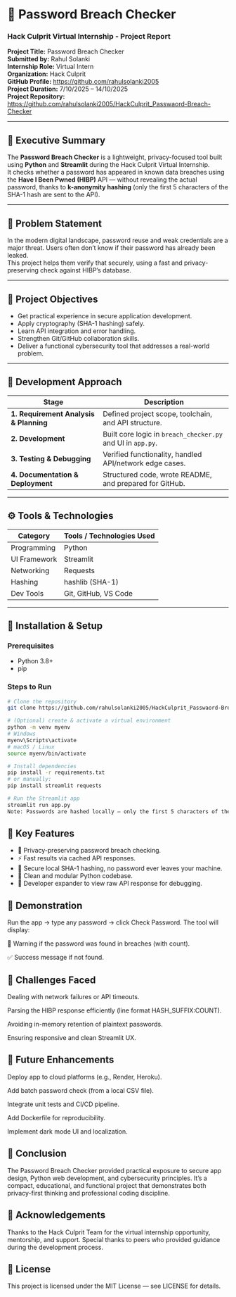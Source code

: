 # 🔐 Password Breach Checker

### **Hack Culprit Virtual Internship - Project Report**

**Project Title:** Password Breach Checker  
**Submitted by:** Rahul Solanki  
**Internship Role:** Virtual Intern  
**Organization:** Hack Culprit  
**GitHub Profile:** https://github.com/rahulsolanki2005                           
**Project Duration:** 7/10/2025 – 14/10/2025                                
**Project Repository:** https://github.com/rahulsolanki2005/HackCulprit_Passwaord-Breach-Checker

---

## 🧠 Executive Summary
The **Password Breach Checker** is a lightweight, privacy-focused tool built using **Python** and **Streamlit** during the Hack Culprit Virtual Internship.  
It checks whether a password has appeared in known data breaches using the **Have I Been Pwned (HIBP)** API — without revealing the actual password, thanks to **k-anonymity hashing** (only the first 5 characters of the SHA-1 hash are sent to the API).

---

## 🚨 Problem Statement
In the modern digital landscape, password reuse and weak credentials are a major threat. Users often don’t know if their password has already been leaked.  
This project helps them verify that securely, using a fast and privacy-preserving check against HIBP’s database.

---

## 🎯 Project Objectives
- Get practical experience in secure application development.  
- Apply cryptography (SHA-1 hashing) safely.  
- Learn API integration and error handling.  
- Strengthen Git/GitHub collaboration skills.  
- Deliver a functional cybersecurity tool that addresses a real-world problem.

---

## 🧩 Development Approach
| Stage | Description |
|--------|--------------|
| **1. Requirement Analysis & Planning** | Defined project scope, toolchain, and API structure. |
| **2. Development** | Built core logic in `breach_checker.py` and UI in `app.py`. |
| **3. Testing & Debugging** | Verified functionality, handled API/network edge cases. |
| **4. Documentation & Deployment** | Structured code, wrote README, and prepared for GitHub. |

---

## ⚙️ Tools & Technologies

| Category | Tools / Technologies Used |
|-----------|----------------------------|
| Programming | Python |
| UI Framework | Streamlit |
| Networking | Requests |
| Hashing | hashlib (SHA-1) |
| Dev Tools | Git, GitHub, VS Code |

---

## 🧰 Installation & Setup

### Prerequisites
- Python 3.8+
- pip

### Steps to Run
```bash
# Clone the repository
git clone https://github.com/rahulsolanki2005/HackCulprit_Passwaord-Breach-Checker

# (Optional) create & activate a virtual environment
python -m venv myenv
# Windows
myenv\Scripts\activate
# macOS / Linux
source myenv/bin/activate

# Install dependencies
pip install -r requirements.txt
# or manually:
pip install streamlit requests

# Run the Streamlit app
streamlit run app.py
Note: Passwords are hashed locally — only the first 5 characters of the SHA-1 hash are sent to the HIBP API (k-anonymity model).

```

## 🌟 Key Features
  - 🔐 Privacy-preserving password breach checking.
  - ⚡ Fast results via cached API responses.
  - 🧠 Secure local SHA-1 hashing, no password ever leaves your machine.
  - 🧾 Clean and modular Python codebase.
  - 💬 Developer expander to view raw API response for debugging.

## 📸 Demonstration
Run the app → type any password → click Check Password.
The tool will display:

🚨 Warning if the password was found in breaches (with count).

✅ Success message if not found.


## 🧗 Challenges Faced
Dealing with network failures or API timeouts.

Parsing the HIBP response efficiently (line format HASH_SUFFIX:COUNT).

Avoiding in-memory retention of plaintext passwords.

Ensuring responsive and clean Streamlit UX.

## 🚀 Future Enhancements
Deploy app to cloud platforms (e.g., Render, Heroku).

Add batch password check (from a local CSV file).

Integrate unit tests and CI/CD pipeline.

Add Dockerfile for reproducibility.

Implement dark mode UI and localization.

## 🏁 Conclusion
The Password Breach Checker provided practical exposure to secure app design, Python web development, and cybersecurity principles.
It’s a compact, educational, and functional project that demonstrates both privacy-first thinking and professional coding discipline.

## 🙏 Acknowledgements
Thanks to the Hack Culprit Team for the virtual internship opportunity, mentorship, and support.
Special thanks to peers who provided guidance during the development process.

## 📜 License
This project is licensed under the MIT License — see LICENSE for details.
